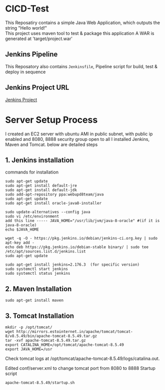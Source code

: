 # CICD-Test
This Reposatiry contains a  simple Java Web Application, which outputs the string
"Hello world!"  
This project uses maven tool to test & package this application
A WAR is generated at 'target/project.war'

## Jenkins Pipeline
This Reposatory also contains `Jenkinsfile`, Pipeline script for build, test & deploy in sequence

## Jenkins Project URL
[Jenkins Project](http://ec2-35-174-168-193.compute-1.amazonaws.com:8080/job/Test-Project/)

# Server Setup Process
I created an EC2 server with ubuntu AMI in public subnet, with public ip enabled and 8080, 8888 security group open to all
I installed Jenkins, Maven and Tomcat. 
below are detailed steps

## 1. Jenkins installation
commands for installation
```
sudo apt-get update
sudo apt-get install default-jre
sudo apt-get install default-jdk
sudo add-apt-repository ppa:webupd8team/java
sudo apt-get update
sudo apt-get install oracle-java8-installer

sudo update-alternatives --config java
sudo vi /etc/environment
add this line ----- JAVA_HOME="/usr/lib/jvm/java-8-oracle" #(if it is java-8-oracle)
echo $JAVA_HOME

wget -q -O - https://pkg.jenkins.io/debian/jenkins-ci.org.key | sudo apt-key add -
echo deb https://pkg.jenkins.io/debian-stable binary/ | sudo tee /etc/apt/sources.list.d/jenkins.list
sudo apt-get update

sudo apt-get install jenkins=2.176.3  (for specific version)
sudo systemctl start jenkins
sudo systemctl status jenkins
```

## 2. Maven Installation
```
sudo apt-get install maven
```
## 3. Tomcat Installation
```
mkdir -p /opt/tomcat/
wget http://mirrors.estointernet.in/apache/tomcat/tomcat-8/v8.5.49/bin/apache-tomcat-8.5.49.tar.gz
tar -xvf apache-tomcat-8.5.49.tar.gz
export CATALINA_HOME=/opt/tomcat/apache-tomcat-8.5.49
export JAVA_HOME=/usr
```
Check tomcat logs at /opt/tomcat/apache-tomcat-8.5.49/logs/catalina.out.

Edited  conf/server.xml to change tomcat port from 8080 to 8888
Startup script
```
apache-tomcat-8.5.49/startup.sh
```





